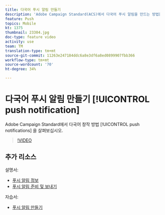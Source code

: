 ```yaml
---
title: 다국어 푸시 알림 만들기
description: 'Adobe Campaign Standard(ACS)에서 다국어 푸시 알림을 만드는 방법을 알아봅니다. '
feature: Push
topics: Mobile
kt: 1375
thumbnail: 23304.jpg
doc-type: feature video
activity: use
team: TM
translation-type: tm+mt
source-git-commit: 11263e247184ddc6a8e3df6a8ed0899907fbb366
workflow-type: tm+mt
source-wordcount: '70'
ht-degree: 34%

---
```



# 다국어 푸시 알림 만들기 [!UICONTROL push notification]

Adobe Campaign Standard에서 다국어 창작 방법 [!UICONTROL push notifications] 을 살펴보십시오.

>[!VIDEO](https://video.tv.adobe.com/v/23304?quality=12)

## 추가 리소스

설명서:

* [푸시 알림 정보](https://docs.adobe.com/content/help/en/campaign-standard/using/communication-channels/push-notifications/about-push-notifications.html)
* [푸시 알림 준비 및 보내기](https://docs.adobe.com/content/help/en/campaign-standard/using/communication-channels/push-notifications/preparing-and-sending-a-push-notification.html)

자습서:

* [푸시 알림 만들기](/help/communication-channels/mobile/push-notifications/creating-a-push-notification.md)
